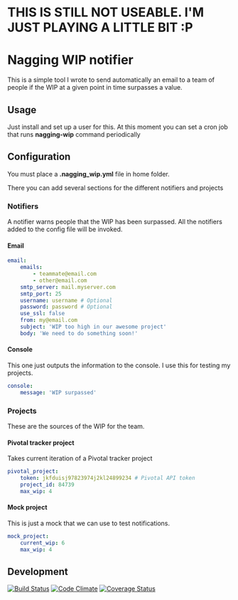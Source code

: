 # THIS IS STILL NOT USEABLE. I'M JUST PLAYING A LITTLE BIT :P

# Nagging WIP notifier

This is a simple tool I wrote to send automatically an email to a 
team of people if the WIP at a given point in time surpasses a
value.

## Usage

Just install and set up a user for this. At this moment you can set a cron job that runs __nagging-wip__ command periodically

## Configuration

You must place a __.nagging_wip.yml__ file in home folder.

There you can add several sections for the different notifiers and projects

### Notifiers

A notifier warns people that the WIP has been surpassed. All the notifiers added to the config file will be invoked.

#### Email
```yaml
email:
    emails:
        - teammate@email.com
        - other@email.com
    smtp_server: mail.myserver.com
    smtp_port: 25
    username: username # Optional
    password: password # Optional
    use_ssl: false
    from: my@email.com
    subject: 'WIP too high in our awesome project'
    body: 'We need to do something soon!'
```

#### Console

This one just outputs the information to the console. I use this for testing my projects.

```yaml
console:
    message: 'WIP surpassed'
```
### Projects

These are the sources of the WIP for the team.

#### Pivotal tracker project

Takes current iteration of a Pivotal tracker project

```yaml
pivotal_project:
    token: jkfduisj97823974j2kl24899234 # Pivotal API token
    project_id: 84739
    max_wip: 4
```

#### Mock project

This is just a mock that we can use to test notifications.

```yaml
mock_project:
    current_wip: 6
    max_wip: 4
```

## Development

[![Build Status](https://travis-ci.org/rafadc/nagging-wip.png?branch=master)](https://travis-ci.org/rafadc/nagging-wip) [![Code Climate](https://codeclimate.com/github/rafadc/nagging-wip.png)](https://codeclimate.com/github/rafadc/nagging-wip) [![Coverage Status](https://coveralls.io/repos/rafadc/nagging-wip/badge.png)](https://coveralls.io/r/rafadc/nagging-wip)
